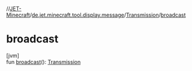 //[JET-Minecraft](../../../index.md)/[de.jet.minecraft.tool.display.message](../index.md)/[Transmission](index.md)/[broadcast](broadcast.md)

# broadcast

[jvm]\
fun [broadcast](broadcast.md)(): [Transmission](index.md)
